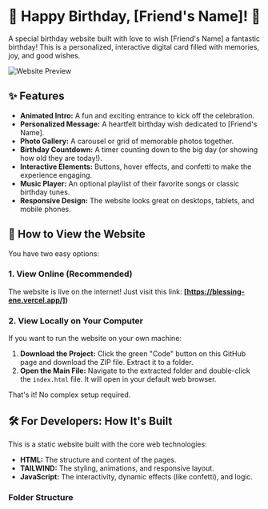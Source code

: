 # 🎉 Happy Birthday, [Friend's Name]! 🎉

A special birthday website built with love to wish [Friend's Name] a fantastic birthday! This is a personalized, interactive digital card filled with memories, joy, and good wishes.

![Website Preview](https://blessing-ene.vercel.app/) 
*<!-- Replace this line with a real screenshot of your website later -->*

## ✨ Features

*   **Animated Intro:** A fun and exciting entrance to kick off the celebration.
*   **Personalized Message:** A heartfelt birthday wish dedicated to [Friend's Name].
*   **Photo Gallery:** A carousel or grid of memorable photos together.
*   **Birthday Countdown:** A timer counting down to the big day (or showing how old they are today!).
*   **Interactive Elements:** Buttons, hover effects, and confetti to make the experience engaging.
*   **Music Player:** An optional playlist of their favorite songs or classic birthday tunes.
*   **Responsive Design:** The website looks great on desktops, tablets, and mobile phones.

## 🚀 How to View the Website

You have two easy options:

### 1. View Online (Recommended)
The website is live on the internet! Just visit this link:
**[https://blessing-ene.vercel.app/])**

### 2. View Locally on Your Computer
If you want to run the website on your own machine:
1.  **Download the Project:** Click the green "Code" button on this GitHub page and download the ZIP file. Extract it to a folder.
2.  **Open the Main File:** Navigate to the extracted folder and double-click the `index.html` file. It will open in your default web browser.

That's it! No complex setup required.

## 🛠️ For Developers: How It's Built

This is a static website built with the core web technologies:
*   **HTML:** The structure and content of the pages.
*   **TAILWIND:** The styling, animations, and responsive layout.
*   **JavaScript:** The interactivity, dynamic effects (like confetti), and logic.

### Folder Structure